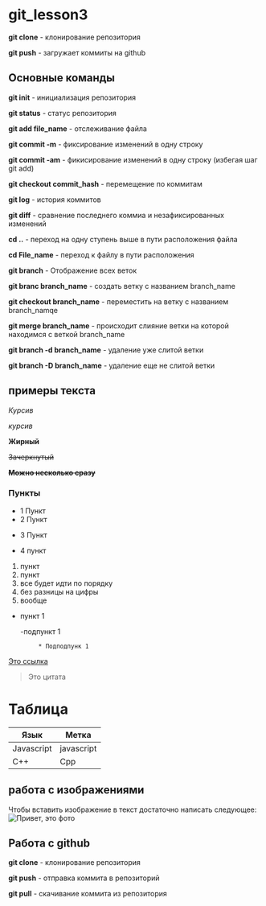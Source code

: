 # git_lesson3

**git clone** - клонирование репозитория

**git push** - загружает коммиты на github

## Основные команды

**git init** - инициализация репозитория

**git status** - статус репозитория

**git add file_name** - отслеживание файла

**git commit -m** - фиксирование изменений в одну строку

**git commit -am** -  фикисирование изменений в одну строку (избегая шаг git add)

**git checkout commit_hash** - перемещение по коммитам

**git log** - история коммитов

**git diff** - сравнение последнего коммиа и незафиксированных изменений

**cd ..** - переход на одну ступень выше в пути расположения файла

**cd File_name** - переход к файлу в пути расположения

**git branch** - Отображение всех веток

**git branc branch_name** - создать ветку с названием branch_name

**git checkout branch_name** - переместить на ветку с названием branch_namqe

**git merge branch_name** - происходит слияние ветки на которой находимся с веткой branch_name

**git branch -d branch_name** - удаление уже слитой ветки

**git branch -D branch_name** - удаление еще не слитой ветки

## примеры текста

*Курсив*

_курсив_

__Жирный__

~~Зачеркнутый~~

**~~Можно несколько сразу~~**

### Пункты
 
 + 1 Пункт
 + 2 Пункт
 * 3 Пункт
 - 4 пункт
 1. пункт
 2. пункт
 9. все будет идти по порядку
 7. без разницы на цифры
 5. вообще

 - пункт 1

    -подпункт 1

            * Подподпунк 1

[Это ссылка](https://texterra.ru/blog)


> Это цитата

# Таблица

|Язык|Метка|
| ------ | -----|
| Javascript | javascript |
| C++ |Cpp|


## работа с изображениями

Чтобы вставить изображение в текст достаточно написать следующее:
![Привет, это фото](Printscrin.png)


## Работа с github

**git clone** - клонирование репозитория

**git push** - отправка коммита в репозиторий

**git pull** - скачивание коммита из репозитория


